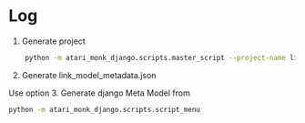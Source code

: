 # Log

1. Generate project

```sh
    python -m atari_monk_django.scripts.master_script --project-name linkshelf --app-names users links
```

2. Generate link_model_metadata.json

Use option 3. Generate django Meta Model from
```sh
python -m atari_monk_django.scripts.script_menu
```